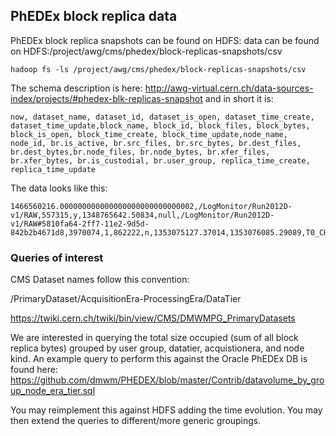 ## PhEDEx block replica data

PhEDEx block replica snapshots can be found on HDFS: data can be found on HDFS:/project/awg/cms/phedex/block-replicas-snapshots/csv

```
hadoop fs -ls /project/awg/cms/phedex/block-replicas-snapshots/csv
```

The schema description is here: http://awg-virtual.cern.ch/data-sources-index/projects/#phedex-blk-replicas-snapshot and in short it is:

```
now, dataset_name, dataset_id, dataset_is_open, dataset_time_create, dataset_time_update,block_name, block_id, block_files, block_bytes, block_is_open, block_time_create, block_time_update,node_name, node_id, br.is_active, br.src_files, br.src_bytes, br.dest_files, br.dest_bytes,br.node_files, br.node_bytes, br.xfer_files, br.xfer_bytes, br.is_custodial, br.user_group, replica_time_create, replica_time_update
```

The data looks like this:
```
1466560216.000000000000000000000000000002,/LogMonitor/Run2012D-v1/RAW,557315,y,1348765642.50834,null,/LogMonitor/Run2012D-v1/RAW#5810fa64-2ff7-11e2-9d5d-842b2b4671d8,3970074,1,862222,n,1353075127.37014,1353076085.29089,T0_CH_CERN_MSS,2,n,0,0,1,862222,1,862222,0,0,y,18,1353075127,1353336461.59835
```

### Queries of interest

CMS Dataset names follow this convention:

/PrimaryDataset/AcquisitionEra-ProcessingEra/DataTier

https://twiki.cern.ch/twiki/bin/view/CMS/DMWMPG_PrimaryDatasets

We are interested in querying the total size occupied (sum of all block replica bytes) grouped by user group, datatier, acquistionera, and node kind. An example query to perform this against the Oracle PhEDEx DB is found here: https://github.com/dmwm/PHEDEX/blob/master/Contrib/datavolume_by_group_node_era_tier.sql

You may reimplement this against HDFS adding the time evolution. You may then extend the queries to different/more generic groupings.

